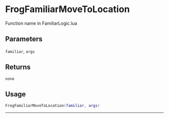 # FrogFamiliarMoveToLocation
Function name in FamiliarLogic.lua
## Parameters
`familiar`, `args`
## Returns
`none`
## Usage
```lua
FrogFamiliarMoveToLocation(familiar, args)
```
---
